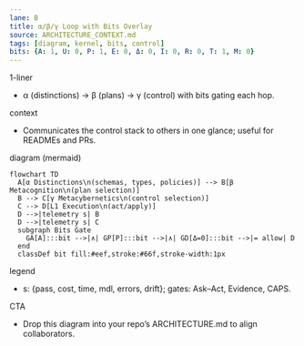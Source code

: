 ```yaml
---
lane: B
title: α/β/γ Loop with Bits Overlay
source: ARCHITECTURE_CONTEXT.md
tags: [diagram, kernel, bits, control]
bits: {A: 1, U: 0, P: 1, E: 0, Δ: 0, I: 0, R: 0, T: 1, M: 0}
---
```


1-liner
- α (distinctions) → β (plans) → γ (control) with bits gating each hop.

context
- Communicates the control stack to others in one glance; useful for READMEs and PRs.

diagram (mermaid)
```mermaid
flowchart TD
  A[α Distinctions\n(schemas, types, policies)] --> B[β Metacognition\n(plan selection)]
  B --> C[γ Metacybernetics\n(control selection)]
  C --> D[L1 Execution\n(act/apply)]
  D -->|telemetry s| B
  D -->|telemetry s| C
  subgraph Bits Gate
    GA[A]:::bit -->|∧| GP[P]:::bit -->|∧| GD[Δ=0]:::bit -->|= allow| D
  end
  classDef bit fill:#eef,stroke:#66f,stroke-width:1px
```

legend
- s: {pass, cost, time, mdl, errors, drift}; gates: Ask–Act, Evidence, CAPS.

CTA
- Drop this diagram into your repo’s ARCHITECTURE.md to align collaborators.


